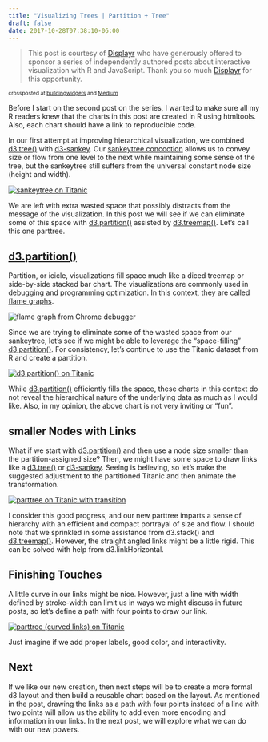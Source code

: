 ```yaml
---
title: "Visualizing Trees | Partition + Tree"
draft: false
date: 2017-10-28T07:38:10-06:00
---
```


<blockquote class="blockquote-type1">This post is courtesy of <a href="http://displayr.com")>Displayr</a> who have generously offered to sponsor a series of independently authored posts about interactive visualization with R and JavaScript. Thank you so much <a href="http://displayr.com")>Displayr</a> for this opportunity.</blockquote>

<span style="font-size:0.75em;">
crossposted at <a href="https://buildingwidgets.com/blog">buildingwidgets</a> and <a href="https://medium.com/@timelyportfolio">Medium</a>
</span>

Before I start on the second post on the series, I wanted to make sure all my R readers knew that the charts in this post are created in R using htmltools. Also, each chart should have a link to reproducible code.

In our first attempt at improving hierarchical visualization, we combined [d3.tree()](https://github.com/d3/d3-hierarchy#tree) with [d3-sankey](https://github.com/d3/d3-sankey). Our [sankeytree concoction](https://app.displayr.com/Dashboard?id=e0c54314-c6c9-4f7a-a7c0-a64f35df897a) allows us to convey size or flow from one level to the next while maintaining some sense of the tree, but the sankeytree still suffers from the universal constant node size (height and width).

[![sankeytree on Titanic](images/sankeytree_sankeytree_titanic.png)](https://bl.ocks.org/timelyportfolio/34296462d01cc80915d1f01431723763)

We are left with extra wasted space that possibly distracts from the message of the visualization. In this post we will see if we can eliminate some of this space with [d3.partition()](https://github.com/d3/d3-hierarchy#partition) assisted by [d3.treemap()](https://github.com/d3/d3-hierarchy#treemap). Let’s call this one parttree.

## [d3.partition()](https://github.com/d3/d3-hierarchy#partition)

Partition, or icicle, visualizations fill space much like a diced treemap or side-by-side stacked bar chart. The visualizations are commonly used in debugging and programming optimization. In this context, they are called [flame graphs](http://www.brendangregg.com/flamegraphs.html).

![flame graph from Chrome debugger](images/parttree_icicle_stacktrace.png)

Since we are trying to eliminate some of the wasted space from our sankeytree, let’s see if we might be able to leverage the “space-filling” [d3.partition()](https://github.com/d3/d3-hierarchy#partition). For consistency, let’s continue to use the Titanic dataset from R and create a partition.

[![d3.partition() on Titanic](images/parttree_d3partition.png)](https://bl.ocks.org/timelyportfolio/33f3c4c3c9297fb3540366ab37a5f56e)

While [d3.partition()](https://github.com/d3/d3-hierarchy#partition) efficiently fills the space, these charts in this context do not reveal the hierarchical nature of the underlying data as much as I would like. Also, in my opinion, the above chart is not very inviting or “fun”.

## smaller Nodes with Links

What if we start with [d3.partition()](https://github.com/d3/d3-hierarchy#partition) and then use a node size smaller than the partition-assigned size? Then, we might have some space to draw links like a [d3.tree()](https://github.com/d3/d3-hierarchy#tree) or [d3-sankey](https://github.com/d3/d3-sankey). Seeing is believing, so let’s make the suggested adjustment to the partitioned Titanic and then animate the transformation.

[![parttree on Titanic with transition](images/parttree_parttree_titanic.gif)](https://bl.ocks.org/timelyportfolio/a6f2f931935025b0476ea6180d348c59)

I consider this good progress, and our new parttree imparts a sense of hierarchy with an efficient and compact portrayal of size and flow. I should note that we sprinkled in some assistance from d3.stack() and [d3.treemap()](https://github.com/d3/d3-hierarchy#treemap).
However, the straight angled links might be a little rigid. This can be solved with help from d3.linkHorizontal.

## Finishing Touches

A little curve in our links might be nice. However, just a line with width defined by stroke-width can limit us in ways we might discuss in future posts, so let’s define a path with four points to draw our link.

[![parttree (curved links) on Titanic](images/parttree_parttree_curved.png)](http://blockbuilder.org/timelyportfolio/9a7aa89d3c18f5a436ae50040191d882)

Just imagine if we add proper labels, good color, and interactivity.

## Next

If we like our new creation, then next steps will be to create a more formal d3 layout and then build a reusable chart based on the layout. As mentioned in the post, drawing the links as a path with four points instead of a line with two points will allow us the ability to add even more encoding and information in our links. In the next post, we will explore what we can do with our new powers.